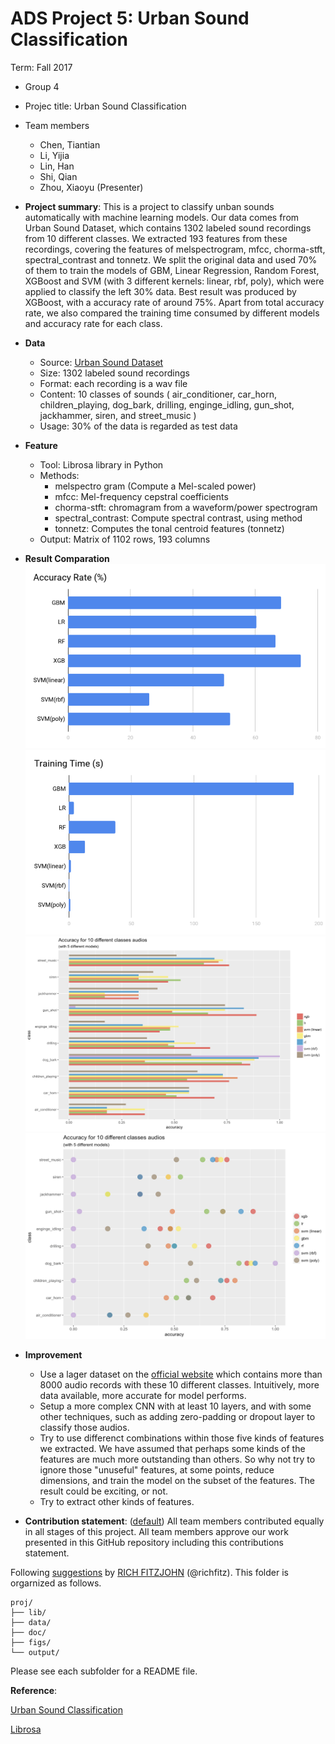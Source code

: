 # ADS Project 5: Urban Sound Classification

Term: Fall 2017

+ Group 4
+ Projec title: Urban Sound Classification
+ Team members
	+ Chen, Tiantian
	+ Li, Yijia
	+ Lin, Han
	+ Shi, Qian
	+ Zhou, Xiaoyu (Presenter)

+ **Project summary**: This is a project to classify unban sounds automatically with machine learning models. Our data comes from Urban Sound Dataset, which contains 1302 labeled sound recordings from 10 different classes. We extracted 193 features from these recordings, covering the features of melspectrogram, mfcc, chorma-stft, spectral_contrast and tonnetz. We split the original data and used 70% of them to train the models of GBM, Linear Regression, Random Forest, XGBoost and SVM (with 3 different kernels: linear, rbf, poly), which were applied to classify the left 30% data. Best result was produced by XGBoost, with a accuracy rate of around 75%. Apart from total accuracy rate, we also compared the training time consumed by different models and accuracy rate for each class. 

+ **Data**
	+ Source: [Urban Sound Dataset](https://serv.cusp.nyu.edu/projects/urbansounddataset/)
	+ Size: 1302 labeled sound recordings
	+ Format: each recording is a wav file
	+ Content: 10 classes of sounds ( air_conditioner, car_horn, children_playing, dog_bark, drilling, enginge_idling, gun_shot, jackhammer, siren, and street_music )
	+ Usage: 30% of the data is regarded as test data

+ **Feature**
	+ Tool: Librosa library in Python
	+ Methods: 
		+ melspectro gram (Compute a Mel-scaled power)
		+ mfcc: Mel-frequency cepstral coefficients
		+ chorma-stft: chromagram from a waveform/power spectrogram
		+ spectral_contrast: Compute spectral contrast, using method
		+ tonnetz: Computes the tonal centroid features (tonnetz)
	+ Output: Matrix of 1102 rows, 193 columns

+ **Result Comparation**
![total accuracy](figs/total_accuracy.png)
![time](figs/time_length.png)
![accuracy bar](figs/acu_bar.png)
![accuracy bubble](figs/acu_bubble.png) <!-- .element height="20%" width="20%" -->

+ **Improvement**
    + Use a lager dataset on the [official website](https://serv.cusp.nyu.edu/projects/urbansounddataset/) which contains more than 8000 audio records with these 10 different classes. Intuitively, more data available,  more accurate for model performs.
    + Setup a more complex CNN with at least 10 layers, and with some other techniques, such as adding zero-padding or dropout layer to classify those audios.
    + Try to use differenct combinations within those five kinds of features we extracted.  We have assumed that perhaps some kinds of the features are much more outstanding than others. So why not try to ignore those "unuseful" features, at some points, reduce dimensions, and train the model on the subset of the features. The result could be exciting, or not.
    + Try to extract other kinds of features.
	
+ **Contribution statement**: ([default](doc/a_note_on_contributions.md)) All team members contributed equally in all stages of this project. All team members approve our work presented in this GitHub repository including this contributions statement.

Following [suggestions](http://nicercode.github.io/blog/2013-04-05-projects/) by [RICH FITZJOHN](http://nicercode.github.io/about/#Team) (@richfitz). This folder is orgarnized as follows.

```
proj/
├── lib/
├── data/
├── doc/
├── figs/
└── output/
```

Please see each subfolder for a README file.

**Reference**: 

[Urban Sound Classification](http://aqibsaeed.github.io/2016-09-03-urban-sound-classification-part-1/)

[Librosa](http://librosa.github.io)
